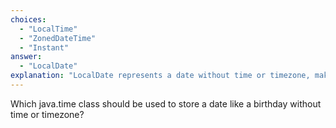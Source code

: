 ```yaml
---
choices:
  - "LocalTime"
  - "ZonedDateTime"
  - "Instant"
answer:
  - "LocalDate"
explanation: "LocalDate represents a date without time or timezone, making it ideal for birthdays or anniversaries."
---
```


Which java.time class should be used to store a date like a birthday without time or timezone?
